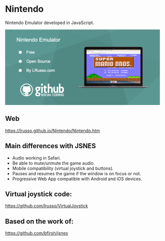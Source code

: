 # Nintendo

Nintendo Emulator developed in JavaScript.

![alt screenshot](https://raw.githubusercontent.com/lrusso/Nintendo/master/Nintendo1.png)

## Web

https://lrusso.github.io/Nintendo/Nintendo.htm

## Main differences with JSNES

* Audio working in Safari.
* Be able to mute/unmute the game audio.
* Mobile compatibility (virtual joystick and buttons).
* Pauses and resumes the game if the window is on focus or not.
* Progressive Web App compatible with Android and iOS devices.

## Virtual joystick code:

https://github.com/lrusso/VirtualJoystick

## Based on the work of:

https://github.com/bfirsh/jsnes
